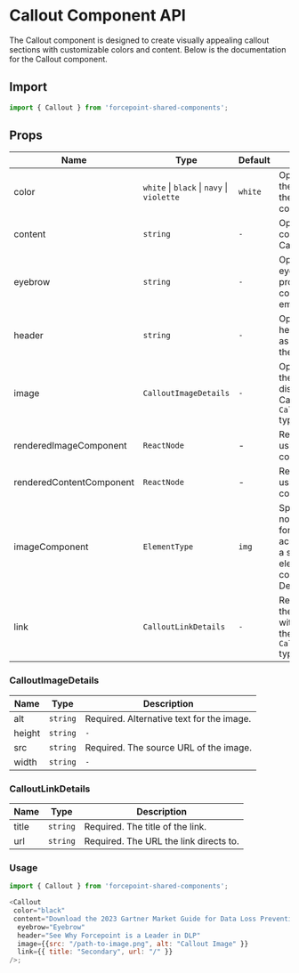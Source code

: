 # Callout Component API

The Callout component is designed to create visually appealing callout sections with customizable colors and content. Below is the documentation for the Callout component.

## Import

```javascript
import { Callout } from 'forcepoint-shared-components';
```

## Props

| Name | Type | Default | Description |
| --- | --- | --- | --- |
| color | `white` \| `black` \| `navy` \| `violette` | `white` | Optional. Specifies the color variant for the Callout component. |
| content | `string` | `-` | Optional. The main content of the Callout section. |
| eyebrow | `string` | `-` | Optional. The eyebrow text, providing additional context or emphasis. |
| header | `string` | `-` | Optional. The header text, serving as the main title of the Callout. |
| image | `CalloutImageDetails` | `-` | Optional. Details of the image to be displayed within the Callout. See the `CalloutImageDetails` type for details. |
| renderedImageComponent | `ReactNode` | - | Renders the image using and external component. |
| renderedContentComponent | `ReactNode` | - | Renders the content using and external component. |
| imageComponent | `ElementType` | `img` | Specifies the root node's element type for the image. It accepts a string for a standard HTML element or a custom component. Defaults to `img`. |
| link | `CalloutLinkDetails` | `-` | Required. Details of the link associated with the Callout. See the `CalloutLinkDetails` type for details. |

### CalloutImageDetails

| Name | Type | Description |
| --- | --- | --- |
| alt | `string` | Required. Alternative text for the image. |
| height | `string` | `-` | Optional. The height of the image. If provided, it sets the `height` attribute on the image tag. |
| src | `string` | Required. The source URL of the image. |
| width | `string` | `-` | Optional. The width of the image. If provided, it sets the `width` attribute on the image tag. |

### CalloutLinkDetails

| Name | Type | Description |
| --- | --- | --- |
| title | `string` | Required. The title of the link. |
| url | `string` | Required. The URL the link directs to. |

### Usage

```javascript
import { Callout } from 'forcepoint-shared-components';

<Callout
 color="black"
 content="Download the 2023 Gartner Market Guide for Data Loss Prevention. Learn the different  use cases and components of an industry-leading DLP solution."
  eyebrow="Eyebrow"
  header="See Why Forcepoint is a Leader in DLP"
  image={{src: "/path-to-image.png", alt: "Callout Image" }}
  link={{ title: "Secondary", url: "/" }}
/>;
```
